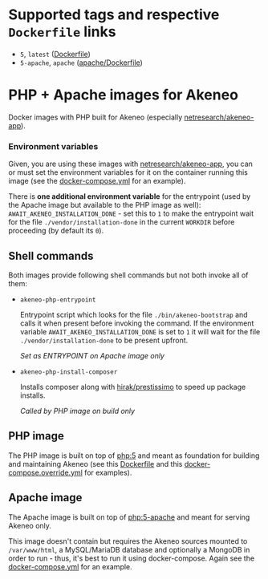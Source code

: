 # Supported tags and respective `Dockerfile` links

- `5`, `latest` ([Dockerfile](https://github.com/netresearch/docker-akeneo-php/blob/master/5/Dockerfile))
- `5-apache`, `apache` ([apache/Dockerfile](https://github.com/netresearch/docker-akeneo-php/blob/master/5/apache/Dockerfile))

# PHP + Apache images for Akeneo

Docker images with PHP built for Akeneo (especially [netresearch/akeneo-app](https://hub.docker.com/r/netresearch/akeneo-app/)).

### Environment variables

Given, you are using these images with [netresearch/akeneo-app](https://hub.docker.com/r/netresearch/akeneo-app/), you can or must set the environment variables for it on the container running this image (see the [docker-compose.yml](https://github.com/netresearch/docker-akeneo-php/blob/master/docker-compose.yml) for an example).

There is **one additional environment variable** for the entrypoint (used by the Apache image but available to the PHP image as well): `AWAIT_AKENEO_INSTALLATION_DONE` - set this to `1` to make the entrypoint wait for the file  `./vendor/installation-done` in the current `WORKDIR` before proceeding (by default its `0`).

## Shell commands

Both images provide following shell commands but not both invoke all of them:

- `akeneo-php-entrypoint`

    Entrypoint script which looks for the file `./bin/akeneo-bootstrap` and calls it when present before invoking the command. If the environment variable `AWAIT_AKENEO_INSTALLATION_DONE` is set to `1` it will wait for the file `./vendor/installation-done` to be present upfront.
    
    *Set as ENTRYPOINT on Apache image only*
     
- `akeneo-php-install-composer`

    Installs composer along with [hirak/prestissimo](https://github.com/hirak/prestissimo) to speed up package installs.
    
    *Called by PHP image on build only*

## PHP image

The PHP image is built on top of [php:5](https://hub.docker.com/r/library/php/)  and meant as foundation for building and maintaining Akeneo (see this [Dockerfile](https://github.com/netresearch/docker-akeneo-app/blob/master/Dockerfile) and this [docker-compose.override.yml](https://github.com/netresearch/docker-akeneo-app/blob/master/docker-compose.override.yml) for examples).

## Apache image

The Apache image is built on top of [php:5-apache](https://hub.docker.com/r/library/php/) and meant for serving Akeneo only.

This image doesn't contain but requires the Akeneo sources mounted to `/var/www/html`, a MySQL/MariaDB database and optionally a MongoDB in order to run - thus, it's best to run it using docker-compose. Again see the [docker-compose.yml](https://github.com/netresearch/docker-akeneo-php/blob/master/docker-compose.yml) for an example.
